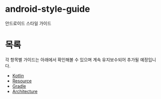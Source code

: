# android-style-guide
안드로이드 스타일 가이드
# 목록
각 항목별 가이드는 아래에서 확인해볼 수 있으며 계속 유지보수되어 추가될 예정입니다.
- [Kotlin](kotlin.md)
- [Resource](Resource.md)
- [Gradle](Gradle.md)
- [Architecture](Architecture.md)
